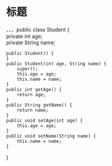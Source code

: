 # 标题

、、、public class Student {  
    private int age;  
    private String name;  
      
    public Student() {  
    }  
    public Student(int age, String name) {  
        super();  
        this.age = age;  
        this.name = name;  
    }  
    public int getAge() {  
        return age;  
    }  
    public String getName() {  
        return name;  
    }  
    public void setAge(int age) {  
        this.age = age;  
    }  
    public void setName(String name) {  
        this.name = name;  
    }  
} 
